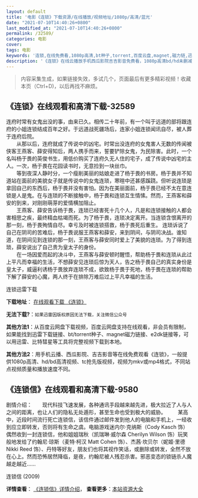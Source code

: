 ```yaml
---
layout: default
title: '电影《连锁》下载资源/在线播放/视频地址/1080p/高清/蓝光'
date: "2021-07-10T14:40:26+0800"
last_modified_at: "2021-07-10T14:40:26+0800"
permalink: /32589/
categories: 电影
cover:
tags: 电影
keywords: '连锁,在线免费看,1080p高清,bt种子,torrent,百度云盘,magnet,磁力链,迅雷下载资源'
description: '《连锁》在线云播放手机西瓜影院吉吉影音免费看，1080p高清bd/hd未删减完整版和tc抢先枪版，mkv/mp4格式，附带bt/torrent种子、magnet/磁力链、百度云盘、网盘资源迅雷下载链接'
---
```


>内容采集生成，如果链接失效，多试几个，页面最后有更多精彩视频！收藏本页（Ctrl+D)，以后再找不麻烦。


## 《连锁》在线观看和高清下载-32589

连府时常有女鬼出没的事，由来已久。相传二十年前，有一个叫于远道的部将跟连府的小姐连锁结成百年之好。于远道战死疆场后，连家小姐连锁闻讯自尽，被人葬于连府后院。<br />　　从那以后，连府就成了传说中的凶宅。时常出没连府的女鬼害人无数的传闻被侠客王燕客、薛安得知后，两人携手而来，誓要铲除女鬼，为民除害。此时，一个名叫杨于畏的英俊书生，用低价购买了连府久无人住的宅子，成了传说中凶宅的主人。一次，杨于畏在花园读书时，无意捡到一块丝巾。<br />　　等到夜深人静时分，一个瘦削美丽的姑娘走进了杨于畏的书房。杨于畏并不知道站在面前的美貌女子就是传说中的女鬼连琐，寒暄中还甚感蹊跷。但听说连琐是拿回自己的东西后，杨于畏并没有害怕。因为在美丽面前，杨于畏已经不太在意连锁是人是鬼。在与连琐的不断接触中，杨于畏和连锁互生情愫。然而，王燕客和薛安的到来，对刚刚萌芽的爱情横加阻止。<br />　　王燕客、薛安告诉杨于畏，连琐已经害死十几个人，凡是和连锁接触的人都会害相思之疾，最终精血枯竭而死。为了杨于畏，连琐决定离开。当连锁含恨离开的那一刻，杨于畏殉情自尽。幸亏及时被连锁搭救，杨于畏死后重生。 连琐诉说了自己在阴司的苦难后，杨于畏说服王燕客和薛安，来到阴间，与阴司决战。谁知道，在阴间见到连锁的那一刻，王燕客与薛安同时爱上了美貌的连琐。为了得到连琐，薛安说出了自己贵为皇太子的身份。<br />　　在一场因爱而起的决斗中，王燕客与薛安顿时醒悟，帮助杨于畏和连琐从此过上平凡而幸福的生活，不想薛安见连琐后惊为天人，告之杨于畏自己的真实身份是皇太子，威逼利诱杨于畏放弃连琐不成，欲致杨于畏于死地，杨于畏在连琐的帮助下解了薛安的心魔，两人终于在排除万难后过上平凡幸福的生活。</p>


连锁迅雷下载

**下载地址**： [在线观看下载 《连锁》](https://www.993dy.com//vod-detail-id-16173.html) 


**无法下载?**：`如果迅雷因版权原因无法下载，关注微信公众号 `

**其他方法1**：从百度云网盘下载视频，百度云网盘支持在线观看，非会员有限制，如果能找到迅雷下载链接、bt/torrent种子、magnet磁力链接、e2dk链接等，可以用迅雷、比特彗星等工具将完整视频下载到本地。

**其他方法2**：用手机云播、西瓜影院、吉吉影音等在线免费观看《连锁》，一般提供1080p高清、hd/bd高清视频、tc抢先版视频，视频为mkv或mp4格式，不同站点视频质量和播放速度不同。


## 《连锁信》在线观看和高清下载-9580

剧情介绍：　　现代科技飞速发展，各种通讯手段越来越先进，极大拉近了人与人之间的距离，也让人们的隐私无处遁形，甚至生命也受到极大的威胁。 　　某高中，近段时间流行死亡连锁信，该信件通过邮件发到他人的电脑和手机上，一经收到应立即转发，否则将有生命之虞。电脑游戏迷内尔·克纳斯（Cody Kasch 饰）偶然收到一封连锁信，他和姐姐瑞秋（凯瑞琳·威尔森 Cherilyn Wilson 饰）玩笑般地发给了约翰尼·琼斯（麦特·柯汉 Matt Cohen 饰）、杰茜·坎贝尔（妮姬·里德 Nikki Reed 饰）、丹特等好友，朋友们也将其视作笑话，或删除或转发，全然不放在心上。然而恐怖居然降临，是夜，约翰尼被人残忍杀害。邪恶变态的锁链杀人魔越走越近……


连锁信 (2009)

**详情查看**： [《连锁信》详情介绍](/movie/9580/)， **查看更多**：[本站资源大全](/movie/t/all/)

